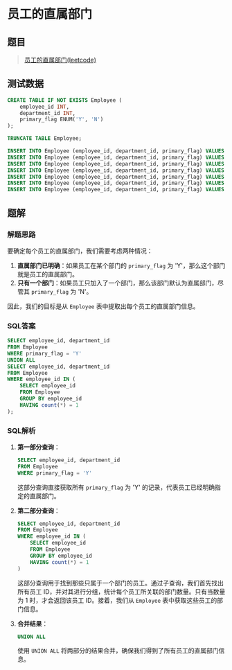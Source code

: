 # 员工的直属部门

## 题目

> [员工的直属部门(leetcode)](https://leetcode.cn/problems/primary-department-for-each-employee/description/?envType=study-plan-v2&envId=sql-free-50)

## 测试数据

```sql
CREATE TABLE IF NOT EXISTS Employee (
    employee_id INT,
    department_id INT,
    primary_flag ENUM('Y', 'N')
);

TRUNCATE TABLE Employee;

INSERT INTO Employee (employee_id, department_id, primary_flag) VALUES (1, 1, 'N');
INSERT INTO Employee (employee_id, department_id, primary_flag) VALUES (2, 1, 'Y');
INSERT INTO Employee (employee_id, department_id, primary_flag) VALUES (2, 2, 'N');
INSERT INTO Employee (employee_id, department_id, primary_flag) VALUES (3, 3, 'N');
INSERT INTO Employee (employee_id, department_id, primary_flag) VALUES (4, 2, 'N');
INSERT INTO Employee (employee_id, department_id, primary_flag) VALUES (4, 3, 'Y');
INSERT INTO Employee (employee_id, department_id, primary_flag) VALUES (4, 4, 'N');
```

## 题解

### 解题思路

要确定每个员工的直属部门，我们需要考虑两种情况：

1. **直属部门已明确**：如果员工在某个部门的 `primary_flag` 为 'Y'，那么这个部门就是员工的直属部门。
2. **只有一个部门**：如果员工只加入了一个部门，那么该部门默认为直属部门，尽管其 `primary_flag` 为 'N'。

因此，我们的目标是从 `Employee` 表中提取出每个员工的直属部门信息。

### SQL答案

```sql
SELECT employee_id, department_id
FROM Employee
WHERE primary_flag = 'Y'
UNION ALL
SELECT employee_id, department_id
FROM Employee
WHERE employee_id IN (
	SELECT employee_id
	FROM Employee
	GROUP BY employee_id
	HAVING count(*) = 1
);
```

### SQL解析

1. **第一部分查询**：
   ```sql
   SELECT employee_id, department_id
   FROM Employee
   WHERE primary_flag = 'Y'
   ```
   这部分查询直接获取所有 `primary_flag` 为 'Y' 的记录，代表员工已经明确指定的直属部门。

2. **第二部分查询**：
   ```sql
   SELECT employee_id, department_id
   FROM Employee
   WHERE employee_id IN (
       SELECT employee_id
       FROM Employee
       GROUP BY employee_id
       HAVING count(*) = 1
   )
   ```
   这部分查询用于找到那些只属于一个部门的员工。通过子查询，我们首先找出所有员工 ID，并对其进行分组，统计每个员工所关联的部门数量。只有当数量为 1 时，才会返回该员工 ID。接着，我们从 `Employee` 表中获取这些员工的部门信息。

3. **合并结果**：
   ```sql
   UNION ALL
   ```
   使用 `UNION ALL` 将两部分的结果合并，确保我们得到了所有员工的直属部门信息。